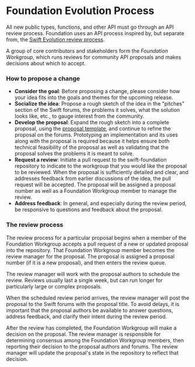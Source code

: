 # Foundation Evolution Process

All new public types, functions, and other API must go through an API review process. Foundation uses an API process inspired by, but separate from, the [Swift Evolution review process](https://github.com/apple/swift-evolution/blob/main/process.md).

A group of core contributors and stakeholders form the _Foundation Workgroup_, which runs reviews for community API proposals and makes decisions about which to accept.

### How to propose a change

* **Consider the goal**: Before proposing a change, please consider how your idea fits into the goals and themes for the upcoming release. 
* **Socialize the idea**: Propose a rough sketch of the idea in the "pitches" section of the Swift forums, the problems it solves, what the solution looks like, etc., to gauge interest from the community.
* **Develop the proposal**: Expand the rough sketch into a complete proposal, using the [proposal template](Proposals/0000-template.md), and continue to refine the proposal on the forums. Prototyping an implementation and its uses along with the proposal is required because it helps ensure both technical feasibility of the proposal as well as validating that the proposal solves the problems it is meant to solve.
* **Request a review**: Initiate a pull request to the swift-foundation repository to indicate to the workgroup that you would like the proposal to be reviewed. When the proposal is sufficiently detailed and clear, and addresses feedback from earlier discussions of the idea, the pull request will be accepted. The proposal will be assigned a proposal number as well as a Foundation Workgroup member to manage the review.
* **Address feedback**: In general, and especially during the review period, be responsive to questions and feedback about the proposal.

### The review process

The review process for a particular proposal begins when a member of the Foundation Workgroup accepts a pull request of a new or updated proposal into the repository. That Foundation Workgroup member becomes the review manager for the proposal. The proposal is assigned a proposal number (if it is a new proposal), and then enters the review queue.

The review manager will work with the proposal authors to schedule the review. Reviews usually last a single week, but can run longer for particularly large or complex proposals.

When the scheduled review period arrives, the review manager will post the proposal to the Swift forums with the proposal title. To avoid delays, it is important that the proposal authors be available to answer questions, address feedback, and clarify their intent during the review period.

After the review has completed, the Foundation Workgroup will make a decision on the proposal. The review manager is responsible for determining consensus among the Foundation Workgroup members, then reporting their decision to the proposal authors and forums. The review manager will update the proposal's state in the repository to reflect that decision.

